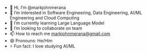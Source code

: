 - 👋 Hi, I’m @markjohnmerana
- 👀 I’m interested in Software Engineering, Data Engineering, AI/ML Engineering and Cloud Computing
- 🌱 I’m currently learning Large Language Model
- 💞️ I’m looking to collaborate on team
- 📫 How to reach me markjohnmerana@gmail.com
- 😄 Pronouns: He/Him
- ⚡ Fun fact: I love studying AI/ML

<!---
markjohnmerana/markjohnmerana is a ✨ special ✨ repository because its `README.md` (this file) appears on your GitHub profile.
You can click the Preview link to take a look at your changes.
--->
